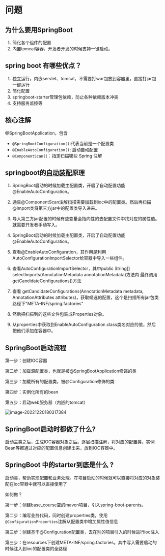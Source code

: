 # 问题

## **为什么要用SpringBoot**

1. 简化各个组件的配置
2. 内置tomcat容器，开发者开发的时候支持一键启动。

## **spring boot 有哪些优点？**

1. 独立运行，内嵌servlet、tomcat，不需要打war包放到容器里，直接打jar包一键运行
2. 简化配置
3. springboot-starter管理包依赖，防止各种依赖版本冲突
4. 支持服务监控等

## **核心注解**

@SpringBootApplication，包含

+ `@SpringBootConfiguration()`:代表当前是一个配置类
+ `@EnableAutoConfiguration()`: 启动自动配置
+  `@ComponentScan()`：指定扫描哪些 Spring 注解

## **springboot的[自动装配](https://so.csdn.net/so/search?q=自动装配&spm=1001.2101.3001.7020)原理**

1. SpringBoot启动的时候加载主配置类，开启了自动配置功能@EnableAutoConfiguration。
2. 通告@ComponentScan注解扫描需要加载到ioc中的配置类。然后再扫描@Import类将第三方jar中的配置类导入进来。
3. 导入第三方jar配置的时候有些变量会指向性的去配置文件中找对应的属性值。就需要开发者手动写入。

1. SpringBoot启动的时候加载主配置类，开启了自动配置功能@EnableAutoConfiguration。
2. 查看@EnableAutoConfiguration，其作用是利用AutoConfigurationImportSelector给容器中导入一些组件。
3. 查看AutoConfigurationImportSelector，其中public String[] selectImports(AnnotationMetadata annotationMetadata)方法内 最终调用getCandidateConfigurations()方法
4. 查看 getCandidateConfigurations(AnnotationMetadata metadata, AnnotationAttributes attributes)，获取候选的配置，这个是扫描所有jar包类路径下"META-INF/spring.factories"
5. 然后把扫描到的这些文件包装成Properties对象。
6. 从properties中获取到EnableAutoConfiguration.class类名对应的值，然后把他们添加在容器中。

## **SpringBoot启动流程**

第一步：创建IOC容器

第二步：加载源配置类，也就是被@SpringBootApplication修饰的类

第三步：加载所有的配置类，被@Configuration修饰的类

第四步：实例化所有的bean

第五步：启动web服务器（内嵌的tomcat）

![image-20221220180317384](C:\Users\coderymy\AppData\Roaming\Typora\typora-user-images\image-20221220180317384.png)

## **SpringBoot启动时都做了什么?**

启动主类之后，生成IOC容器对象之后。逐层扫描注解，将对应的配置类，实例Bean等都通过对应的配置信息创建出来，放到IOC容器中。

## **SpringBoot 中的starter到底是什么 ?**

启动类，帮助实现配置和业务处理。在项目启动的时候就可以直接将对应的对象装配在ioc容器中就可以直接使用了

如何做？

第一步：创建base_course空的maven项目，引入spring-boot-parents。

第二步：编写业务代码，同时创建properties类，使用`@ConfigurationProperties`注解从配置类中增加属性值信息

第三步：创建基于@Configuration配置类，去在别的项目引入的时候进行ioc注入

第三步：在resources下创建META-INF/spring.factories。其中写入需要启动的时候注入到ioc的配置类的全路径